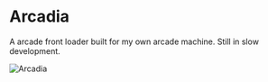 Arcadia
==================

A arcade front loader built for my own arcade machine. Still in slow development.

![Arcadia](http://i.imgur.com/TSa0BJu.png)